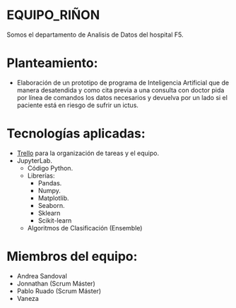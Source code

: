 # EQUIPO_RIÑON

Somos el departamento de Analisis de Datos del hospital F5.

# Planteamiento:
- Elaboración de un prototipo de programa de Inteligencia Artificial que de manera desatendida y como cita previa a una consulta con doctor pida por línea de comandos los datos necesarios y devuelva por un lado si el paciente está en riesgo de sufrir un ictus.



# Tecnologías aplicadas:
- [Trello](https://trello.com/b/CZTjgVbt/stroke-ri%C3%B1%C3%B3n) para la organización de tareas y el equipo. 
- JupyterLab.
    - Código Python.
    - Librerías:
        - Pandas.
        - Numpy.
        - Matplotlib.
        - Seaborn.
        - Sklearn
        - Scikit-learn
    - Algoritmos de Clasificación (Ensemble)


# Miembros del equipo:
- Andrea Sandoval
- Jonnathan (Scrum Máster)
- Pablo Ruado (Scrum Máster)
- Vaneza